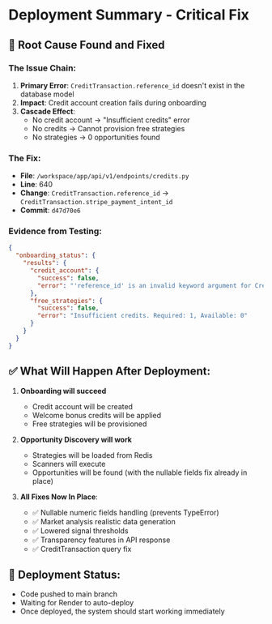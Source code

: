 # Deployment Summary - Critical Fix

## 🚨 Root Cause Found and Fixed

### The Issue Chain:
1. **Primary Error**: `CreditTransaction.reference_id` doesn't exist in the database model
2. **Impact**: Credit account creation fails during onboarding
3. **Cascade Effect**: 
   - No credit account → "Insufficient credits" error
   - No credits → Cannot provision free strategies
   - No strategies → 0 opportunities found

### The Fix:
- **File**: `/workspace/app/api/v1/endpoints/credits.py`
- **Line**: 640
- **Change**: `CreditTransaction.reference_id` → `CreditTransaction.stripe_payment_intent_id`
- **Commit**: `d47d70e6`

### Evidence from Testing:
```json
{
  "onboarding_status": {
    "results": {
      "credit_account": {
        "success": false,
        "error": "'reference_id' is an invalid keyword argument for CreditTransaction"
      },
      "free_strategies": {
        "success": false,
        "error": "Insufficient credits. Required: 1, Available: 0"
      }
    }
  }
}
```

## ✅ What Will Happen After Deployment:

1. **Onboarding will succeed**
   - Credit account will be created
   - Welcome bonus credits will be applied
   - Free strategies will be provisioned

2. **Opportunity Discovery will work**
   - Strategies will be loaded from Redis
   - Scanners will execute
   - Opportunities will be found (with the nullable fields fix already in place)

3. **All Fixes Now In Place**:
   - ✅ Nullable numeric fields handling (prevents TypeError)
   - ✅ Market analysis realistic data generation
   - ✅ Lowered signal thresholds
   - ✅ Transparency features in API response
   - ✅ CreditTransaction query fix

## 🚀 Deployment Status:
- Code pushed to main branch
- Waiting for Render to auto-deploy
- Once deployed, the system should start working immediately